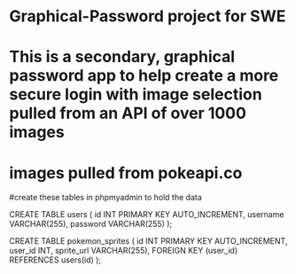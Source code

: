 # Graphical-Password project for SWE
# This is a secondary, graphical password app to help create a more secure login with image selection pulled from an API of over 1000 images
# images pulled from pokeapi.co

#create these tables in phpmyadmin to hold the data

CREATE TABLE users (
  id INT PRIMARY KEY AUTO_INCREMENT,
  username VARCHAR(255),
  password VARCHAR(255)
);

CREATE TABLE pokemon_sprites (
  id INT PRIMARY KEY AUTO_INCREMENT,
  user_id INT,
  sprite_url VARCHAR(255),
  FOREIGN KEY (user_id) REFERENCES users(id)
);
